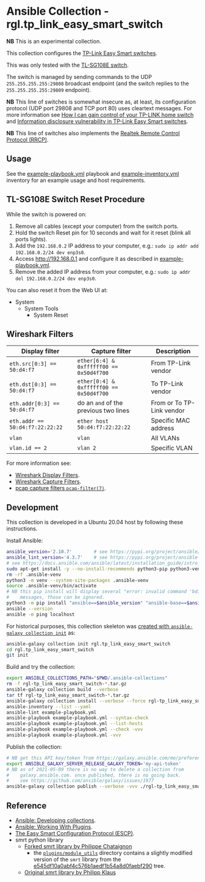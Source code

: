 # Ansible Collection - rgl.tp_link_easy_smart_switch

**NB** This is an experimental collection.

This collection configures the [TP-Link Easy Smart switches](https://www.tp-link.com/en/business-networking/easy-smart-switch/).

This was only tested with the [TL-SG108E switch](https://www.tp-link.com/en/business-networking/easy-smart-switch/tl-sg108e/).

The switch is managed by sending commands to the UDP `255.255.255.255:29808` broadcast endpoint (and the switch replies to the `255.255.255.255:29809` endpoint).

**NB** This line of switches is somewhat insecure as, at least, its configuration protocol (UDP port 29808 and TCP port 80) uses cleartext messages. For more information see [How I can gain control of your TP-LINK home switch](https://www.pentestpartners.com/security-blog/how-i-can-gain-control-of-your-tp-link-home-switch/) and [Information disclosure vulnerability in TP-Link Easy Smart switches](https://www.chrisdcmoore.co.uk/post/tplink-easy-smart-switch-vulnerabilities/).

**NB** This line of switches also implements the [Realtek Remote Control Protocol (RRCP)](https://en.wikipedia.org/wiki/Realtek_Remote_Control_Protocol).

## Usage

See the [example-playbook.yml](example-playbook.yml) playbook and [example-inventory.yml](example-inventory.yml) inventory for an example usage and host requirements.

## TL-SG108E Switch Reset Procedure

While the switch is powered on:

1. Remove all cables (except your computer) from the switch ports.
4. Hold the switch Reset pin for 10 seconds and wait for it reset (blink all ports lights).
5. Add the `192.168.0.2` IP address to your computer, e.g.: `sudo ip addr add 192.168.0.2/24 dev enp3s0`.
6. Access http://192.168.0.1 and configure it as described in [example-playbook.yml](example-playbook.yml).
7. Remove the added IP address from your computer, e.g.: `sudo ip addr del 192.168.0.2/24 dev enp3s0`.

You can also reset it from the Web UI at:

* System
  * System Tools
    * System Reset

## Wireshark Filters

| Display filter                  | Capture filter                          | Description                     |
|---------------------------------|-----------------------------------------|---------------------------------|
| `eth.src[0:3] == 50:d4:f7`      | `ether[6:4] & 0xffffff00 == 0x50d4f700` | From TP-Link vendor             |
| `eth.dst[0:3] == 50:d4:f7`      | `ether[0:4] & 0xffffff00 == 0x50d4f700` | To TP-Link vendor               |
| `eth.addr[0:3] == 50:d4:f7`     | do an `and` of the previous two lines   | From or To TP-Link vendor       |
| `eth.addr == 50:d4:f7:22:22:22` | `ether host 50:d4:f7:22:22:22`          | Specific MAC address            |
| `vlan`                          | `vlan`                                  | All VLANs                       |
| `vlan.id == 2`                  | `vlan 2`                                | Specific VLAN                   |

For more information see:

* [Wireshark Display Filters](https://gitlab.com/wireshark/wireshark/-/wikis/DisplayFilters).
* [Wireshark Capture Filters](https://gitlab.com/wireshark/wireshark/-/wikis/CaptureFilters).
* [pcap capture filters `pcap-filter(7)`](http://manpages.ubuntu.com/manpages/focal/man7/pcap-filter.7.html).

## Development

This collection is developed in a Ubuntu 20.04 host by following these instructions.

Install Ansible:

```bash
ansible_version='2.10.7'        # see https://pypi.org/project/ansible/
ansible_lint_version='4.3.7'    # see https://pypi.org/project/ansible-lint/
# see https://docs.ansible.com/ansible/latest/installation_guide/intro_installation.html#installing-ansible-with-pip
sudo apt-get install -y --no-install-recommends python3-pip python3-venv python3-cryptography python3-yaml
rm -rf .ansible-venv
python3 -m venv --system-site-packages .ansible-venv
source .ansible-venv/bin/activate
# NB this pip install will display several "error: invalid command 'bdist_wheel'"
#    messages, those can be ignored.
python3 -m pip install "ansible==$ansible_version" "ansible-base==$ansible_version" "ansible-lint==$ansible_lint_version"
ansible --version
ansible -m ping localhost
```

For historical purposes, this collection skeleton was [created with `ansible-galaxy collection init`](https://docs.ansible.com/ansible/2.10/dev_guide/developing_collections.html#creating-a-collection-skeleton) as:

```bash
ansible-galaxy collection init rgl.tp_link_easy_smart_switch
cd rgl.tp_link_easy_smart_switch
git init
```

Build and try the collection:

```bash
export ANSIBLE_COLLECTIONS_PATH="$PWD/.ansible-collections"
rm -f rgl-tp_link_easy_smart_switch-*.tar.gz
ansible-galaxy collection build --verbose
tar tf rgl-tp_link_easy_smart_switch-*.tar.gz
ansible-galaxy collection install --verbose --force rgl-tp_link_easy_smart_switch-*.tar.gz
ansible-inventory --list --yaml
ansible-lint example-playbook.yml
ansible-playbook example-playbook.yml --syntax-check
ansible-playbook example-playbook.yml --list-hosts
ansible-playbook example-playbook.yml --check -vvv
ansible-playbook example-playbook.yml -vvv
```

Publish the collection:

```bash
# NB get this API key/token from https://galaxy.ansible.com/me/preferences.
export ANSIBLE_GALAXY_SERVER_RELEASE_GALAXY_TOKEN='my-api-token'
# NB as of 2021-05-09 there is no way to delete a collection from
#    galaxy.ansible.com. once published, there is no going back.
#    see https://github.com/ansible/galaxy/issues/1977
ansible-galaxy collection publish --verbose -vvv ./rgl-tp_link_easy_smart_switch-*.tar.gz
```

## Reference

* [Ansible: Developing collections](https://docs.ansible.com/ansible/2.10/dev_guide/developing_collections.html).
* [Ansible: Working With Plugins](https://docs.ansible.com/ansible/2.10/plugins/plugins.html).
* [The Easy Smart Configuration Protocol (ESCP)](https://www.chrisdcmoore.co.uk/post/tplink-easy-smart-switch-vulnerabilities/#the-easy-smart-configuration-protocol-escp).
* smrt python library
  * [Forked smrt library by Philippe Chataignon](https://github.com/philippechataignon/smrt)
    * the [`plugins/module_utils`](plugins/module_utils) directory contains a
      slightly modified version of the `smrt` library from the [e545df10a0abf4c576b1aedf1b54a8d0faebf290](https://github.com/philippechataignon/smrt/tree/e545df10a0abf4c576b1aedf1b54a8d0faebf290) tree.
  * [Original smrt library by Philipp Klaus](https://github.com/pklaus/smrt/tree/master/smrt)
